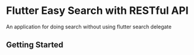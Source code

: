 # Flutter Easy Search with RESTful API

An application for doing search without using flutter search delegate

## Getting Started

